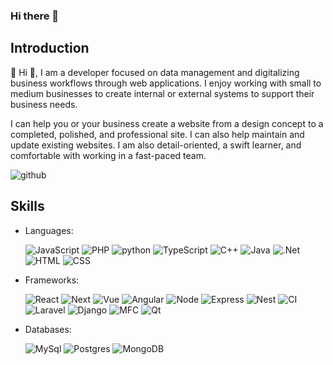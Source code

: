 ### Hi there 👋


## Introduction

👋 Hi 👋, I am a developer focused on data management and digitalizing business workflows through web applications. I enjoy working with small to medium businesses to create internal or external systems to support their business needs.

I can help you or your business create a website from a design concept to a completed, polished, and professional site. I can also help maintain and update existing websites.
I am also detail-oriented, a swift learner, and comfortable with working in a fast-paced team.

![github](https://img.shields.io/badge/GitHub-000000?style=for-the-badge&logo=GitHub&logoColor=white)


## Skills
- Languages:


   ![JavaScript](https://img.shields.io/badge/Javascript-000000?style=for-the-badge&logo=Javascript&logoColor=#F7DF1E) ![PHP](https://img.shields.io/badge/PHP-777BB4?style=for-the-badge&logo=PHP&logoColor=white) ![python](https://img.shields.io/badge/Python-3776AB?style=for-the-badge&logo=Python&logoColor=white)
   ![TypeScript](https://img.shields.io/badge/TS-3178C6?style=for-the-badge&logo=TypeScript&logoColor=white)
    ![C++](https://img.shields.io/badge/C++-00599C?style=for-the-badge&logo=C++&logoColor=white)
   ![Java](https://img.shields.io/badge/Java-FF7800?style=for-the-badge&logo=Java&logoColor=white)
  ![.Net](https://img.shields.io/badge/.Net-512BD4?style=for-the-badge&logo=.Net&logoColor=white)
  ![HTML](https://img.shields.io/badge/HTML-E34F26?style=for-the-badge&logo=HTML5&logoColor=white)
  ![CSS](https://img.shields.io/badge/CSS-1572B6?style=for-the-badge&logo=CSS3&logoColor=white)
- Frameworks:



   ![React](https://img.shields.io/badge/React-09D3AC?style=for-the-badge&logo=createreactapp&logoColor=white)
    ![Next](https://img.shields.io/badge/Next-000000?style=for-the-badge&logo=Next.js&logoColor=white)
  ![Vue](https://img.shields.io/badge/Vue-4FC08D?style=for-the-badge&logo=Vue.js&logoColor=white)
  ![Angular](https://img.shields.io/badge/Angular-0F0F11?style=for-the-badge&logo=Angular&logoColor=white)
   ![Node](https://img.shields.io/badge/Node.js-339933?style=for-the-badge&logo=Node.js&logoColor=white)
  ![Express](https://img.shields.io/badge/Expressjs-000000?style=for-the-badge&logo=Express&logoColor=white)
   ![Nest](https://img.shields.io/badge/Nestjs-E0234E?style=for-the-badge&logo=NestJs&logoColor=white)
     ![CI](https://img.shields.io/badge/CodeIgnighter-EF4223?style=for-the-badge&logo=codeigniter&logoColor=white)
   ![Laravel](https://img.shields.io/badge/Laravel-FF2D20?style=for-the-badge&logo=Laravel&logoColor=white)
   ![Django](https://img.shields.io/badge/Django-092E20?style=for-the-badge&logo=Django&logoColor=white)
   ![MFC](https://img.shields.io/badge/MFC-red?style=for-the-badge&logo=MFC&logoColor=white)
  ![Qt](https://img.shields.io/badge/Qt-41CD52?style=for-the-badge&logo=Qt&logoColor=white)

- Databases: 



   ![MySql](https://img.shields.io/badge/MySQL-4479A1?style=for-the-badge&logo=MySQL&logoColor=white)
   ![Postgres](https://img.shields.io/badge/PostgresSql-4169E1?style=for-the-badge&logo=PostgresSql&logoColor=white)
![MongoDB](https://img.shields.io/badge/MongoDB-47A248?style=for-the-badge&logo=MongoDB&logoColor=white)


<!-- ## 📫 Contact
Feel free to reach out to me at 💬[]💬. -->


<!--
**YuriiLohvynenko/YuriiLohvynenko** is a ✨ _special_ ✨ repository because its `README.md` (this file) appears on your GitHub profile.

Here are some ideas to get you started:

- 🔭 I’m currently working on ...
- 🌱 I’m currently learning ...
- 👯 I’m looking to collaborate on ...
- 🤔 I’m looking for help with ...
- 💬 Ask me about ...
- 📫 How to reach me: ...
- 😄 Pronouns: ...
- ⚡ Fun fact: ...
-->